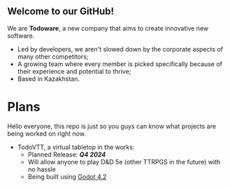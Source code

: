 ## Welcome to our GitHub!

We are **Todoware**, a new company that aims to create innovative new software.
- Led by developers, we aren't slowed down by the corporate aspects of many other competitors;
- A growing team where every member is picked specifically because of their experience and potential to thrive;
- Based in Kazakhstan.

# Plans

Hello everyone, this repo is just so you guys can know what projects are being worked on right now.

 - TodoVTT, a virtual tabletop in the works:
	 - Planned Release: ***Q4 2024***
	 - Will allow anyone to play D&D 5e (other TTRPGS in the future) with no hassle
	 - Being built using [Godot 4.2](https://godotengine.org/)

<!--

**Here are some ideas to get you started:**

🙋‍♀️ A short introduction - what is your organization all about?
🌈 Contribution guidelines - how can the community get involved?
👩‍💻 Useful resources - where can the community find your docs? Is there anything else the community should know?
🍿 Fun facts - what does your team eat for breakfast?
🧙 Remember, you can do mighty things with the power of [Markdown](https://docs.github.com/github/writing-on-github/getting-started-with-writing-and-formatting-on-github/basic-writing-and-formatting-syntax)
-->
